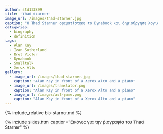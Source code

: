 ```yaml
---
author: std123899
title: "Thad Starner"
image_url: /images/thad-starner.jpg
caption: "O Thad Starner οραματίστηκε το Dynabook και δημιούργησε λογισμικό που διευκολύνει τα παιδιά να μάθουν να σκέφτονται μαζί με τους υπολογιστές"
categories:
  - biography
  - definition
tags:
  - Alan Kay
  - Ivan Sutherland
  - Bret Victor
  - Dynabook
  - Smalltalk
  - Xerox Alto
gallery:
  - image_url: /images/thad-starner.jpg
    caption: "Alan Kay in front of a Xerox Alto and a piano"
  - image_url: /images/translator.png
    caption: "Alan Kay in front of a Xerox Alto and a piano"
  - image_url: /images/asl-game.png
    caption: "Alan Kay in front of a Xerox Alto and a piano"
---
```


{% include_relative bio-starner.md %}

{% include slides.html caption="Εικόνες για την βιογραφία του Τhad Starner" %}
